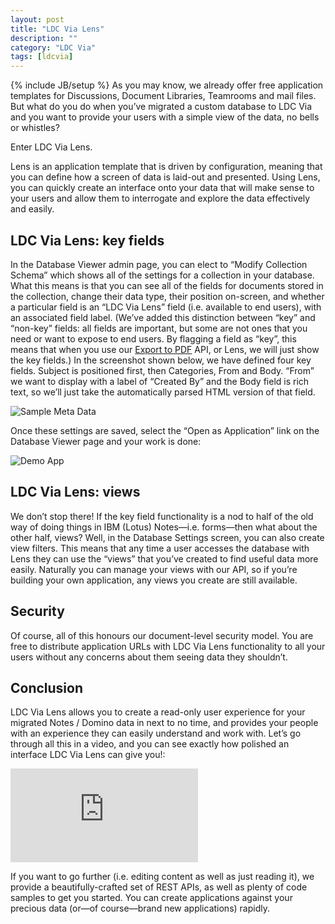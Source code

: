 ```yaml
---
layout: post
title: "LDC Via Lens"
description: ""
category: "LDC Via"
tags: [ldcvia]
---
```

{% include JB/setup %}
As you may know, we already offer free application templates for Discussions, Document Libraries, Teamrooms and mail files. But what do you do when you’ve migrated a custom database to LDC Via and you want to provide your users with a simple view of the data, no bells or whistles?

Enter LDC Via Lens.

Lens is an application template that is driven by configuration, meaning that you can define how a screen of data is laid-out and presented. Using Lens, you can quickly create an interface onto your data that will make sense to your users and allow them to interrogate and explore the data effectively and easily.

## LDC Via Lens: key fields
In the Database Viewer admin page, you can elect to “Modify Collection Schema” which shows all of the settings for a collection in your database. What this means is that you can see all of the fields for documents stored in the collection, change their data type, their position on-screen, and whether a particular field is an “LDC Via Lens” field (i.e. available to end users), with an associated field label.
(We’ve added this distinction between “key” and “non-key” fields: all fields are important, but some are not ones that you need or want to expose to end users. By flagging a field as “key”, this means that when you use our [Export to PDF](http://api.ldcvia.com/#export-to-pdf) API, or Lens, we will just show the key fields.)
In the screenshot shown below, we have defined four key fields. Subject is positioned first, then Categories, From and Body. “From” we want to display with a label of “Created By” and the Body field is rich text, so we’ll just take the automatically parsed HTML version of that field.

![Sample Meta Data](http://ldcvia.s3.amazonaws.com/SampleMetaData.png)

Once these settings are saved, select the “Open as Application” link on the Database Viewer page and your work is done:

![Demo App](http://ldcvia.s3.amazonaws.com/DemoApp.png)

## LDC Via Lens: views
We don’t stop there! If the key field functionality is a nod to half of the old way of doing things in IBM (Lotus) Notes—i.e. forms—then what about the other half, views?
Well, in the Database Settings screen, you can also create view filters. This means that any time a user accesses the database with Lens they can use the “views” that you’ve created to find useful data more easily.
Naturally you can manage your views with our API, so if you’re building your own application, any views you create are still available.

## Security
Of course, all of this honours our document-level security model. You are free to distribute application URLs with LDC Via Lens functionality to all your users without any concerns about them seeing data they shouldn’t.

## Conclusion
LDC Via Lens allows you to create a read-only user experience for your migrated Notes / Domino data in next to no time, and provides your people with  an experience they can easily understand and work with. Let’s go through all this in a video, and you can see exactly how polished an interface LDC Via Lens can give you!:

<iframe src="https://player.vimeo.com/video/129667073" class="video560" frameborder="0" webkitallowfullscreen mozallowfullscreen allowfullscreen></iframe>

If you want to go further (i.e. editing content as well as just reading it), we provide a beautifully-crafted set of REST APIs, as well as plenty of code samples to get you started. You can create applications against your precious data (or—of course—brand new applications) rapidly.

